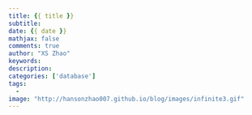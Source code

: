 ```yaml
---
title: {{ title }}
subtitle:
date: {{ date }}
mathjax: false
comments: true
author: "XS Zhao"
keywords:
description:
categories: ['database']
tags:
  -
image: "http://hansonzhao007.github.io/blog/images/infinite3.gif"
---
```

